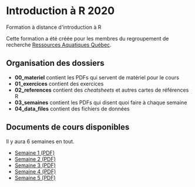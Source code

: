 # Introduction à R 2020


Formation à distance d'introduction à R

Cette formation a été créée pour les membres du regroupement de
recherche [Ressources Aquatiques Québec](https://raq.uqar.ca/fr/).

## Organisation des dossiers

- **00_materiel** contient les PDFs qui servent de matériel pour le cours
- **01_exercices** contient des exercices
- **02_references** contient des *cheatsheets* et autres cartes de références R
- **03_semaines** contient les PDFs qui disent quoi faire à chaque semaine
- **04_data_files** contient des fichiers de données

## Documents de cours disponibles

Il y aura 6 semaines en tout.

- [Semaine 1 (PDF)](https://github.com/enormandeau/introR_2020/raw/master/03_semaines/intro_R_2020_semaine_01.pdf)
- [Semaine 2 (PDF)](https://github.com/enormandeau/introR_2020/raw/master/03_semaines/intro_R_2020_semaine_02.pdf)
- [Semaine 3 (PDF)](https://github.com/enormandeau/introR_2020/raw/master/03_semaines/intro_R_2020_semaine_03.pdf)
- [Semaine 4 (PDF)](https://github.com/enormandeau/introR_2020/raw/master/03_semaines/intro_R_2020_semaine_04.pdf)
- [Semaine 5 (PDF)](https://github.com/enormandeau/introR_2020/raw/master/03_semaines/intro_R_2020_semaine_05.pdf)
